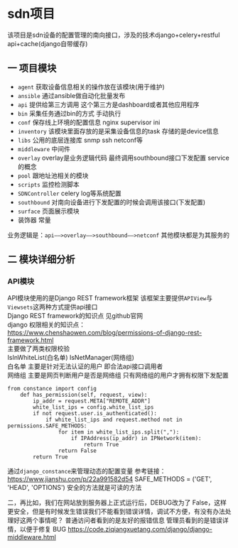 # sdn项目
该项目是sdn设备的配置管理的南向接口，涉及的技术django+celery+restful api+cache(django自带缓存)

一 项目模块
---

- `agent`   获取设备信息相关的操作放在该模块(用于维护) 
- `ansible` 通过ansible做自动化批量发布
- `api`     提供给第三方调用 这个第三方是dashboard或者其他应用程序
- `bin`      采集任务通过bin的方式 手动执行
- `conf`      保存线上环境的配置信息 nginx supervisor ini
- `inventory`  该模块里面存放的是采集设备信息的task  存储的是device信息
- `libs`      公用的底层连接库 snmp ssh netconf等
- `middleware` 中间件
- `overlay`   overlay是业务逻辑代码 最终调用southbound接口下发配置 service的概念
- `pool`      跟地址池相关的模块
- `scripts`    监控检测脚本
- `SDNController` celery log等系统配置
- `southbound`   对南向设备进行下发配置的时候会调用该接口(下发配置)
- `surface`   页面展示模块
-  装饰器 常量

业务逻辑是：`api——>overlay——>southbound——>netconf`
其他模块都是为其服务的

二 模块详细分析
---
### API模块
API模块使用的是Django REST framework框架 该框架主要提供`APIView`与`Viewsets`这两种方式提供api接口  
Django REST framework的知识点 见github官网  
django 权限相关的知识点：https://www.chenshaowen.com/blog/permissions-of-django-rest-framework.html    
主要做了两类权限校验    
IsInWhiteList(白名单)  IsNetManager(网络组)  
白名单 主要是针对无法认证的用户 即合法api接口调用者   
网络组 主要是网页判断用户是否是网络组 只有网络组的用户才拥有权限下发配置
```
from constance import config
    def has_permission(self, request, view):
        ip_addr = request.META["REMOTE_ADDR"]
        white_list_ips = config.white_list_ips
        if not request.user.is_authenticated():
            if white_list_ips and request.method not in permissions.SAFE_METHODS:
                for item in white_list_ips.split(","):
                    if IPAddress(ip_addr) in IPNetwork(item):
                        return True
                return False
        return True
```
通过`django_constance`来管理动态的配置变量 参考链接：https://www.jianshu.com/p/22a991582d54
SAFE_METHODS = ('GET', 'HEAD', 'OPTIONS')  安全的方法就是可读的方法


二，再比如，我们在网站放到服务器上正式运行后，DEBUG改为了 False，这样更安全，但是有时候发生错误我们不能看到错误详情，调试不方便，有没有办法处理好这两个事情呢？
普通访问者看到的是友好的报错信息
管理员看到的是错误详情，以便于修复 BUG
https://code.ziqiangxuetang.com/django/django-middleware.html
